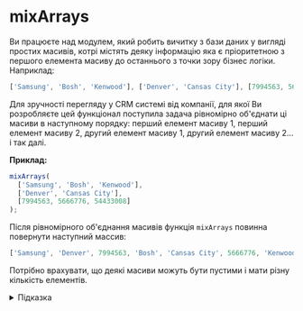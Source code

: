 # mixArrays

Ви працюєте над модулем, який робить вичитку з бази даних у вигляді простих масивів, котрі містять деяку інформацію яка
є пріоритетною з першого елемента масиву до останнього з точки зору бізнес логіки.
Наприклад: 
```js
['Samsung', 'Bosh', 'Kenwood'], ['Denver', 'Cansas City'], [7994563, 5666776, 54433008];
```
Для зручності перегляду у CRM системі від компанії, для якої Ви розробляєте цей
функціонал поступила задача рівномірно об'єднати ці масиви в наступному порядку:
перший елемент масиву 1, перший елемент масиву 2, другий елемент масиву 1, другий елемент масиву 2… і так далі.

**Приклад:**

```js
mixArrays(
  ['Samsung', 'Bosh', 'Kenwood'],
  ['Denver', 'Cansas City'],
  [7994563, 5666776, 54433008]
);
```

Після рівномірного об'єднання масивів функція `mixArrays` повинна повернути наступний массив:

```js
['Samsung', 'Denver', 7994563, 'Bosh', 'Cansas City', 5666776, 'Kenwood', 54433008];
```

Потрібно врахувати, що деякі масиви можуть бути пустими і мати різну кількість елементів.

<details>
  <summary>Підказка</summary>

---

Зверніть увагу на:
[Spread in array literals](https://developer.mozilla.org/en-US/docs/Web/JavaScript/Reference/Operators/Spread_syntax#spread_in_array_literals)

## Алгоритм дій

1. Функція приймає набір масивів використовуючи спред оператор `...arrays`
2. Відшукати масив з найбільшою кількістю елементів (maxLengthArray)
3. Створити змінну (result) - пустий масив, яка буде результатом виконання ф-ції
4. Перший цикл `for` пробігається maxLengthArray кількість разів
5. В середині циклу `for` написати `forEach` цикл який пробігається по всіх масивах, які ми приймаємо аргументом і обєднуємо за допомогою `spread` оператора
6. В середині циклу `forEach` у повторюваному елементі (масиві) доступаємося до значення цього масиву використовуючи індекс зовнішнього циклу `for` і добавляємо результат у масив result
7. Враховуємо також, що значення по заданому індексу може не бути. В такій ситуації пропускаємо цикл без добавляння значення у масив result
8. Функція повертає result
</details>
